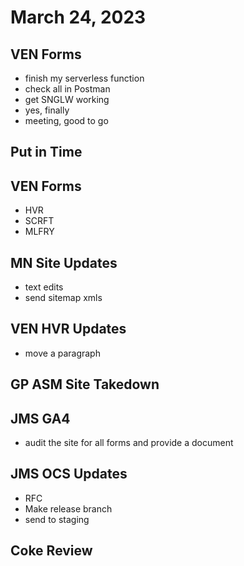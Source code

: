 # March 24, 2023

## VEN Forms
- finish my serverless function
- check all in Postman
- get SNGLW working
- yes, finally
- meeting, good to go

## Put in Time

## VEN Forms
- HVR
- SCRFT
- MLFRY

## MN Site Updates
- text edits
- send sitemap xmls

## VEN HVR Updates
- move a paragraph

## GP ASM Site Takedown

## JMS GA4
- audit the site for all forms and provide a document

## JMS OCS Updates
- RFC
- Make release branch
- send to staging

## Coke Review
